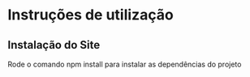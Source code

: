 # Instruções de utilização

## Instalação do Site

Rode o comando npm install para instalar as dependências do projeto


